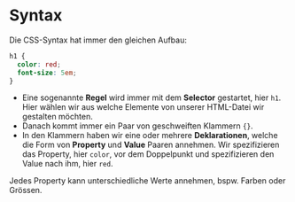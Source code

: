 # Syntax

<show-structure depth="2" />

Die CSS-Syntax hat immer den gleichen Aufbau:

```CSS
h1 {
  color: red;
  font-size: 5em;
}
```

- Eine sogenannte **Regel** wird immer mit dem **Selector** gestartet, hier `h1`. Hier wählen wir aus welche Elemente von unserer HTML-Datei wir
  gestalten möchten.
- Danach kommt immer ein Paar von geschweiften Klammern `{}`.
- In den Klammern haben wir eine oder mehrere **Deklarationen**, welche die Form von **Property** und **Value** Paaren annehmen. Wir spezifizieren
  das Property, hier `color`, vor dem Doppelpunkt und spezifizieren den Value nach ihm, hier `red`.

Jedes Property kann unterschiedliche Werte annehmen, bspw. Farben oder Grössen. 